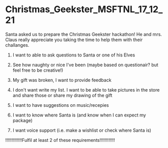 # Christmas_Geekster_MSFTNL_17_12_21
 Santa asked us to prepare the Christmas Geekster hackathon! He and mrs. Claus really appreciate you taking the time to help them with their challanges. 

1. I want to able to ask questions to Santa or one of his Elves
	
2. See how naughty or nice I've been (maybe based on questionair? but feel free to be creative!)
	
3. My gift was broken, I want to provide feedback 
	
4. I don't want write my list. I want to be able to take pictures in the store and share those or share my drawing of the gift
	
5. I want to have suggestions on music/recepies 
	
6. I want to know where Santa is (and know when I can expect my package)
	
8. I want voice support (i.e. make a wishlist or check where Santa is)

!!!!!!!!!!!!!Fulfil at least 2 of these requirements!!!!!!!!!!!!
